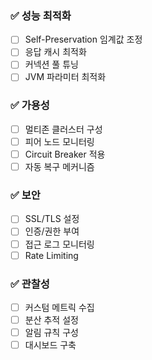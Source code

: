 ### **✅ 성능 최적화**
- [ ] Self-Preservation 임계값 조정
- [ ] 응답 캐시 최적화
- [ ] 커넥션 풀 튜닝
- [ ] JVM 파라미터 최적화

### **✅ 가용성**
- [ ] 멀티존 클러스터 구성
- [ ] 피어 노드 모니터링
- [ ] Circuit Breaker 적용
- [ ] 자동 복구 메커니즘

### **✅ 보안**
- [ ] SSL/TLS 설정
- [ ] 인증/권한 부여
- [ ] 접근 로그 모니터링
- [ ] Rate Limiting

### **✅ 관찰성**
- [ ] 커스텀 메트릭 수집
- [ ] 분산 추적 설정
- [ ] 알림 규칙 구성
- [ ] 대시보드 구축

